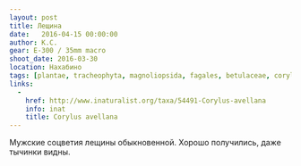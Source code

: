 ```yaml
---
layout: post
title: Лещина
date:   2016-04-15 00:00:00
author: К.С.
gear: E-300 / 35mm macro
shoot_date: 2016-03-30
location: Нахабино
tags: [plantae, tracheophyta, magnoliopsida, fagales, betulaceae, corylus, corylus avellana]
links:
  -
    href: http://www.inaturalist.org/taxa/54491-Corylus-avellana
    info: inat
    title: Corylus avellana
---
```


Мужские соцветия лещины обыкновенной. Хорошо получились, даже тычинки видны.
